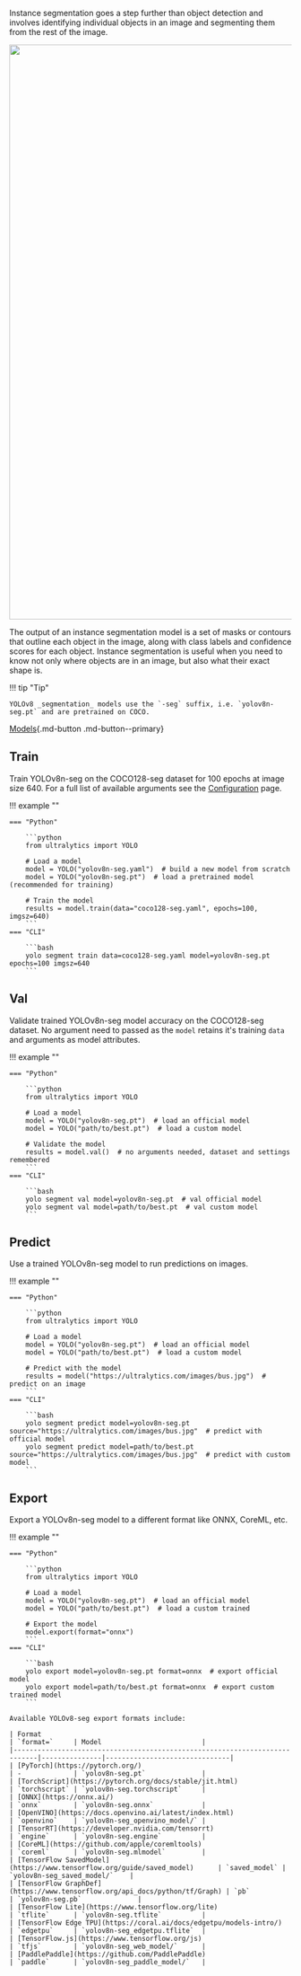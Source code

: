 Instance segmentation goes a step further than object detection and involves identifying individual objects in an image
and segmenting them from the rest of the image.

<img width="1024" src="https://user-images.githubusercontent.com/26833433/212094133-6bb8c21c-3d47-41df-a512-81c5931054ae.png">

The output of an instance segmentation model is a set of masks or
contours that outline each object in the image, along with class labels and confidence scores for each object. Instance
segmentation is useful when you need to know not only where objects are in an image, but also what their exact shape is.

!!! tip "Tip"

    YOLOv8 _segmentation_ models use the `-seg` suffix, i.e. `yolov8n-seg.pt` and are pretrained on COCO.

[Models](https://github.com/ultralytics/ultralytics/tree/main/ultralytics/models/v8/seg){.md-button .md-button--primary}

## Train

Train YOLOv8n-seg on the COCO128-seg dataset for 100 epochs at image size 640. For a full list of available
arguments see the [Configuration](../cfg.md) page.

!!! example ""

    === "Python"
    
        ```python
        from ultralytics import YOLO
        
        # Load a model
        model = YOLO("yolov8n-seg.yaml")  # build a new model from scratch
        model = YOLO("yolov8n-seg.pt")  # load a pretrained model (recommended for training)
        
        # Train the model
        results = model.train(data="coco128-seg.yaml", epochs=100, imgsz=640)
        ```
    === "CLI"
    
        ```bash
        yolo segment train data=coco128-seg.yaml model=yolov8n-seg.pt epochs=100 imgsz=640
        ```

## Val

Validate trained YOLOv8n-seg model accuracy on the COCO128-seg dataset. No argument need to passed as the `model`
retains it's training `data` and arguments as model attributes.

!!! example ""

    === "Python"
    
        ```python
        from ultralytics import YOLO
        
        # Load a model
        model = YOLO("yolov8n-seg.pt")  # load an official model
        model = YOLO("path/to/best.pt")  # load a custom model
        
        # Validate the model
        results = model.val()  # no arguments needed, dataset and settings remembered
        ```
    === "CLI"
    
        ```bash
        yolo segment val model=yolov8n-seg.pt  # val official model
        yolo segment val model=path/to/best.pt  # val custom model
        ```

## Predict

Use a trained YOLOv8n-seg model to run predictions on images.

!!! example ""

    === "Python"
    
        ```python
        from ultralytics import YOLO
        
        # Load a model
        model = YOLO("yolov8n-seg.pt")  # load an official model
        model = YOLO("path/to/best.pt")  # load a custom model
        
        # Predict with the model
        results = model("https://ultralytics.com/images/bus.jpg")  # predict on an image
        ```
    === "CLI"
    
        ```bash
        yolo segment predict model=yolov8n-seg.pt source="https://ultralytics.com/images/bus.jpg"  # predict with official model
        yolo segment predict model=path/to/best.pt source="https://ultralytics.com/images/bus.jpg"  # predict with custom model
        ```

## Export

Export a YOLOv8n-seg model to a different format like ONNX, CoreML, etc.

!!! example ""

    === "Python"
    
        ```python
        from ultralytics import YOLO
        
        # Load a model
        model = YOLO("yolov8n-seg.pt")  # load an official model
        model = YOLO("path/to/best.pt")  # load a custom trained
        
        # Export the model
        model.export(format="onnx")
        ```
    === "CLI"
    
        ```bash
        yolo export model=yolov8n-seg.pt format=onnx  # export official model
        yolo export model=path/to/best.pt format=onnx  # export custom trained model
        ```

    Available YOLOv8-seg export formats include:

    | Format                                                                     | `format=`     | Model                         |
    |----------------------------------------------------------------------------|---------------|-------------------------------|
    | [PyTorch](https://pytorch.org/)                                            | -             | `yolov8n-seg.pt`              |
    | [TorchScript](https://pytorch.org/docs/stable/jit.html)                    | `torchscript` | `yolov8n-seg.torchscript`     |
    | [ONNX](https://onnx.ai/)                                                   | `onnx`        | `yolov8n-seg.onnx`            |
    | [OpenVINO](https://docs.openvino.ai/latest/index.html)                     | `openvino`    | `yolov8n-seg_openvino_model/` |
    | [TensorRT](https://developer.nvidia.com/tensorrt)                          | `engine`      | `yolov8n-seg.engine`          |
    | [CoreML](https://github.com/apple/coremltools)                             | `coreml`      | `yolov8n-seg.mlmodel`         |
    | [TensorFlow SavedModel](https://www.tensorflow.org/guide/saved_model)      | `saved_model` | `yolov8n-seg_saved_model/`    |
    | [TensorFlow GraphDef](https://www.tensorflow.org/api_docs/python/tf/Graph) | `pb`          | `yolov8n-seg.pb`              |
    | [TensorFlow Lite](https://www.tensorflow.org/lite)                         | `tflite`      | `yolov8n-seg.tflite`          |
    | [TensorFlow Edge TPU](https://coral.ai/docs/edgetpu/models-intro/)         | `edgetpu`     | `yolov8n-seg_edgetpu.tflite`  |
    | [TensorFlow.js](https://www.tensorflow.org/js)                             | `tfjs`        | `yolov8n-seg_web_model/`      |
    | [PaddlePaddle](https://github.com/PaddlePaddle)                            | `paddle`      | `yolov8n-seg_paddle_model/`   |



